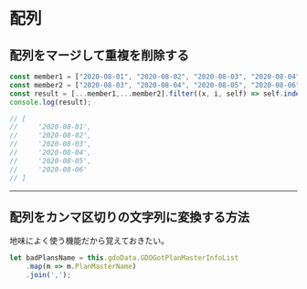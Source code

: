 # 配列

## 配列をマージして重複を削除する

``` js
const member1 = ["2020-08-01", "2020-08-02", "2020-08-03", "2020-08-04"]
const member2 = ["2020-08-03", "2020-08-04", "2020-08-05", "2020-08-06"]
const result = [...member1,...member2].filter((x, i, self) => self.indexOf(x) === i);
console.log(result);

// [
//     '2020-08-01',
//     '2020-08-02',
//     '2020-08-03',
//     '2020-08-04',
//     '2020-08-05',
//     '2020-08-06'
// ]
```

---

## 配列をカンマ区切りの文字列に変換する方法

地味によく使う機能だから覚えておきたい。  

``` js
let badPlansName = this.gdoData.GDOGotPlanMasterInfoList
    .map(m => m.PlanMasterName)
    .join(',');
```
